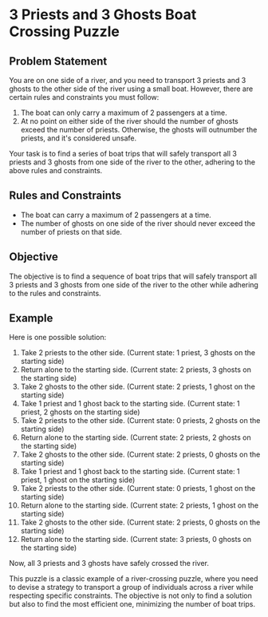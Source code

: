 # 3 Priests and 3 Ghosts Boat Crossing Puzzle

## Problem Statement

You are on one side of a river, and you need to transport 3 priests and 3 ghosts to the other side of the river using a small boat. However, there are certain rules and constraints you must follow:

1. The boat can only carry a maximum of 2 passengers at a time.
2. At no point on either side of the river should the number of ghosts exceed the number of priests. Otherwise, the ghosts will outnumber the priests, and it's considered unsafe.

Your task is to find a series of boat trips that will safely transport all 3 priests and 3 ghosts from one side of the river to the other, adhering to the above rules and constraints.

## Rules and Constraints

- The boat can carry a maximum of 2 passengers at a time.
- The number of ghosts on one side of the river should never exceed the number of priests on that side.

## Objective

The objective is to find a sequence of boat trips that will safely transport all 3 priests and 3 ghosts from one side of the river to the other while adhering to the rules and constraints.

## Example

Here is one possible solution:

1. Take 2 priests to the other side. (Current state: 1 priest, 3 ghosts on the starting side)
2. Return alone to the starting side. (Current state: 2 priests, 3 ghosts on the starting side)
3. Take 2 ghosts to the other side. (Current state: 2 priests, 1 ghost on the starting side)
4. Take 1 priest and 1 ghost back to the starting side. (Current state: 1 priest, 2 ghosts on the starting side)
5. Take 2 priests to the other side. (Current state: 0 priests, 2 ghosts on the starting side)
6. Return alone to the starting side. (Current state: 2 priests, 2 ghosts on the starting side)
7. Take 2 ghosts to the other side. (Current state: 2 priests, 0 ghosts on the starting side)
8. Take 1 priest and 1 ghost back to the starting side. (Current state: 1 priest, 1 ghost on the starting side)
9. Take 2 priests to the other side. (Current state: 0 priests, 1 ghost on the starting side)
10. Return alone to the starting side. (Current state: 2 priests, 1 ghost on the starting side)
11. Take 2 ghosts to the other side. (Current state: 2 priests, 0 ghosts on the starting side)
12. Return alone to the starting side. (Current state: 3 priests, 0 ghosts on the starting side)

Now, all 3 priests and 3 ghosts have safely crossed the river.



This puzzle is a classic example of a river-crossing puzzle, where you need to devise a strategy to transport a group of individuals across a river while respecting specific constraints. The objective is not only to find a solution but also to find the most efficient one, minimizing the number of boat trips.
